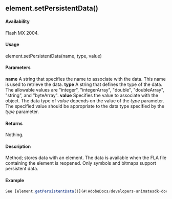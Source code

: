 ## element.setPersistentData()

#### Availability

Flash MX 2004.

#### Usage

element.setPersistentData(name, type, value)

#### Parameters

**name** A string that specifies the name to associate with the data. This name is used to retrieve the data.
**type** A string that defines the type of the data. The allowable values are "integer", "integerArray", "double", "doubleArray", "string", and "byteArray".
**value** Specifies the value to associate with the object. The data type of *value* depends on the value of the *type*
parameter. The specified value should be appropriate to the data type specified by the *type* parameter.

#### Returns

Nothing.

#### Description

Method; stores data with an element. The data is available when the FLA file containing the element is reopened. Only symbols and bitmaps support persistent data.

#### Example

```javascript
See [element.getPersistentData()](#!AdobeDocs/developers-animatesdk-docs/master/Element_object/element2.md).

```